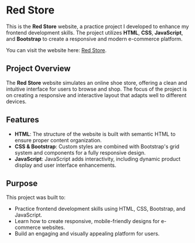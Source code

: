 
# Red Store

This is the **Red Store** website, a practice project I developed to enhance my frontend development skills. The project utilizes **HTML**, **CSS**, **JavaScript**, and **Bootstrap** to create a responsive and modern e-commerce platform.

You can visit the website here: [Red Store](https://red-shoe-store.netlify.app/).

## Project Overview

The **Red Store** website simulates an online shoe store, offering a clean and intuitive interface for users to browse and shop. The focus of the project is on creating a responsive and interactive layout that adapts well to different devices.

## Features

- **HTML**: The structure of the website is built with semantic HTML to ensure proper content organization.
- **CSS & Bootstrap**: Custom styles are combined with Bootstrap's grid system and components for a fully responsive design.
- **JavaScript**: JavaScript adds interactivity, including dynamic product display and user interface enhancements.

## Purpose

This project was built to:
- Practice frontend development skills using HTML, CSS, Bootstrap, and JavaScript.
- Learn how to create responsive, mobile-friendly designs for e-commerce websites.
- Build an engaging and visually appealing platform for users.
